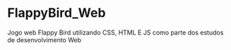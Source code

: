 # FlappyBird_Web
Jogo web Flappy Bird utilizando CSS, HTML E JS como parte dos estudos de desenvolvimento Web
